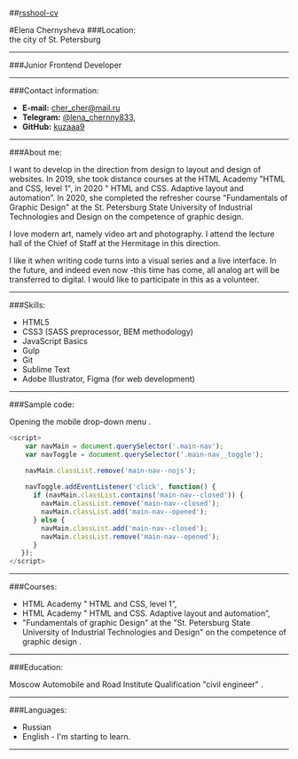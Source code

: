 ##[rsshool-cv](https://app.rs.school/)

#Elena Chernysheva
###Location:  
the city of St. Petersburg

***
###Junior Frontend Developer
***

###Contact information:
*  **E-mail:** [cher_cher@mail.ru](http:/#)  
*  **Telegram:** [@lena_chernny833](http:/#),  
*  **GitHub:** [kuzaaa9](http:/#)

***

###About me:

I want to develop in the direction from design to layout and design of websites.
In 2019, she took distance courses at the HTML Academy "HTML and CSS, level 1", in 2020 " HTML and CSS. Adaptive layout and automation”.
In 2020, she completed the refresher course "Fundamentals of Graphic Design" at the St. Petersburg State University of Industrial Technologies and Design on the competence of graphic design.

I love modern art, namely video art and photography. I attend the lecture hall of the Chief of Staff at the Hermitage in this direction.

I like it when writing code turns into a visual series and a live interface.
In the future, and indeed even now -this time has come, all analog art will be transferred to digital. I would like to participate in this
as a volunteer.

***

###Skills:

*  HTML5  
*  CSS3 (SASS preprocessor, BEM methodology)  
*  JavaScript Basics  
*  Gulp  
*  Git  
*  Sublime Text
*  Adobe Illustrator, Figma (for web development)

***

###Sample code:

Opening the mobile drop-down menu .
```js
<script>
    var navMain = document.querySelector('.main-nav');  
    var navToggle = document.querySelector('.main-nav__toggle');  

    navMain.classList.remove('main-nav--nojs');  
    
    navToggle.addEventListener('click', function() {  
      if (navMain.classList.contains('main-nav--closed')) {  
        navMain.classList.remove('main-nav--closed');  
        navMain.classList.add('main-nav--opened');  
      } else {
        navMain.classList.add('main-nav--closed');  
        navMain.classList.remove('main-nav--opened');  
      }  
   });  
</script>
```  

***

###Courses:

*  HTML Academy " HTML and CSS, level 1”,
*  HTML Academy " HTML and CSS. Adaptive layout and automation”,
* "Fundamentals of graphic Design" at the "St. Petersburg State University of Industrial Technologies and Design" on the competence of graphic design .

***

###Education:

Moscow Automobile and Road Institute
Qualification "civil engineer" .

***

###Languages:

*  Russian 
*  English - I'm starting to learn.

***
